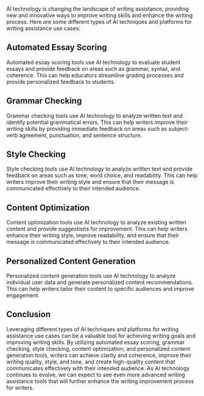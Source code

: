 
AI technology is changing the landscape of writing assistance, providing new and innovative ways to improve writing skills and enhance the writing process. Here are some different types of AI techniques and platforms for writing assistance use cases:

Automated Essay Scoring
-----------------------

Automated essay scoring tools use AI technology to evaluate student essays and provide feedback on areas such as grammar, syntax, and coherence. This can help educators streamline grading processes and provide personalized feedback to students.

Grammar Checking
----------------

Grammar checking tools use AI technology to analyze written text and identify potential grammatical errors. This can help writers improve their writing skills by providing immediate feedback on areas such as subject-verb agreement, punctuation, and sentence structure.

Style Checking
--------------

Style checking tools use AI technology to analyze written text and provide feedback on areas such as tone, word choice, and readability. This can help writers improve their writing style and ensure that their message is communicated effectively to their intended audience.

Content Optimization
--------------------

Content optimization tools use AI technology to analyze existing written content and provide suggestions for improvement. This can help writers enhance their writing style, improve readability, and ensure that their message is communicated effectively to their intended audience.

Personalized Content Generation
-------------------------------

Personalized content generation tools use AI technology to analyze individual user data and generate personalized content recommendations. This can help writers tailor their content to specific audiences and improve engagement.

Conclusion
----------

Leveraging different types of AI techniques and platforms for writing assistance use cases can be a valuable tool for achieving writing goals and improving writing skills. By utilizing automated essay scoring, grammar checking, style checking, content optimization, and personalized content generation tools, writers can achieve clarity and coherence, improve their writing quality, style, and tone, and create high-quality content that communicates effectively with their intended audience. As AI technology continues to evolve, we can expect to see even more advanced writing assistance tools that will further enhance the writing improvement process for writers.
